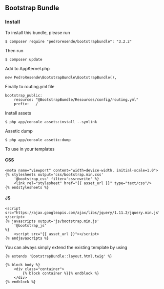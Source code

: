 ## Bootstrap Bundle

### Install

To install this bundle, please run

````
$ composer require "pedroresende/bootstrapbundle": "3.2.2"
````

Then run

````
$ composer update
````

Add to AppKernel.php

````
new PedroResende\BootstrapBundle\BootstrapBundle(),
````

Finally to routing.yml file

````
bootstrap_public:
    resource: "@BootstrapBundle/Resources/config/routing.yml"
    prefix:   /
````

Install assets

````
$ php app/console assets:install --symlink
````

Assetic dump

````
$ php app/console assetic:dump
````

To use in your templates

#### CSS

````
<meta name="viewport" content="width=device-width, initial-scale=1.0">
{% stylesheets output='css/bootstrap.min.css'
    '@bootstrap_css' filter='cssrewrite' %}
    <link rel="stylesheet" href="{{ asset_url }}" type="text/css"/>
{% endstylesheets %}
````

#### JS

````
<script src="https://ajax.googleapis.com/ajax/libs/jquery/1.11.2/jquery.min.js"></script>
{% javascripts output='js/bootstrap.min.js'
    '@bootstrap_js'
%}
    <script src="{{ asset_url }}"></script>
{% endjavascripts %}
````

You can always simply extend the existing template by using

````
{% extends 'BootstrapBundle::layout.html.twig' %}

{% block body %}
    <div class="container">
        {% block container %}{% endblock %}
    </div>
{% endblock %}

````